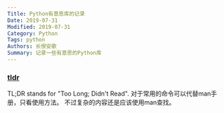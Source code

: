 ```yaml
---
Title: Python有意思库的记录
Date: 2019-07-31
Modified: 2019-07-31
Category: Python
Tags: python
Authors: 长恨安歌
Summary: 记录一些有意思的Python库
---
```


### [tldr](https://github.com/tldr-pages/tldr)
TL;DR stands for "Too Long; Didn't Read".
对于常用的命令可以代替man手册，只看使用方法。
不过复杂的内容还是应该使用man查找。


